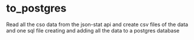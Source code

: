 # to_postgres
Read all the cso data from the json-stat api and create csv files of the data and one sql file creating and adding all the data to a postgres database
